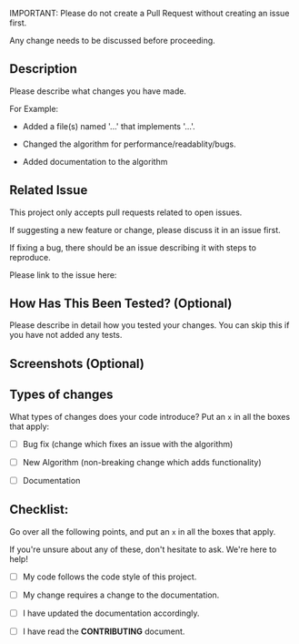 IMPORTANT: Please do not create a Pull Request without creating an issue first.

Any change needs to be discussed before proceeding. 

## Description
Please describe what changes you have made.

For Example:

* Added a file(s) named '...' that implements '...'.

* Changed the algorithm for performance/readablity/bugs.

* Added documentation to the algorithm


## Related Issue

This project only accepts pull requests related to open issues.

If suggesting a new feature or change, please discuss it in an issue first.

If fixing a bug, there should be an issue describing it with steps to reproduce.

Please link to the issue here:

## How Has This Been Tested? (Optional)

Please describe in detail how you tested your changes.
You can skip this if you have not added any tests.

## Screenshots (Optional)

## Types of changes

What types of changes does your code introduce? Put an `x` in all the boxes that apply:

- [ ] Bug fix (change which fixes an issue with the algorithm)

- [ ] New Algorithm (non-breaking change which adds functionality)

- [ ] Documentation

## Checklist:
Go over all the following points, and put an `x` in all the boxes that apply.

If you're unsure about any of these, don't hesitate to ask. We're here to help!

- [ ] My code follows the code style of this project.

- [ ] My change requires a change to the documentation.

- [ ] I have updated the documentation accordingly.

- [ ] I have read the **CONTRIBUTING** document.

